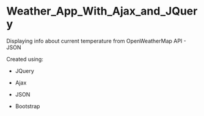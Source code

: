 # Weather_App_With_Ajax_and_JQuery
Displaying info about current temperature from OpenWeatherMap API - JSON

Created using:

* JQuery 

* Ajax

* JSON

* Bootstrap

